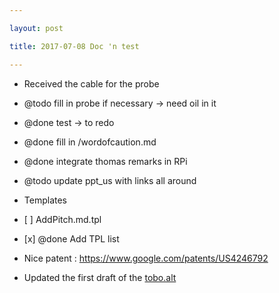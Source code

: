 ```yaml
---

layout: post

title: 2017-07-08 Doc 'n test

---
```



-   Received the cable for the probe
-   @todo fill in probe if necessary -&gt; need oil in it
-   @done test -&gt; to redo
-   @done fill in /wordofcaution.md
-   @done integrate thomas remarks in RPi
-   @todo update ppt\_us with links all around
-   Templates
-   \[ \] AddPitch.md.tpl
-   \[x\] @done Add TPL list
-   Nice patent : https://www.google.com/patents/US4246792

-   Updated the first draft of the
    [tobo.alt](/tobo/alt.tobo/draft.alt.tobo.v0.01pdf)

